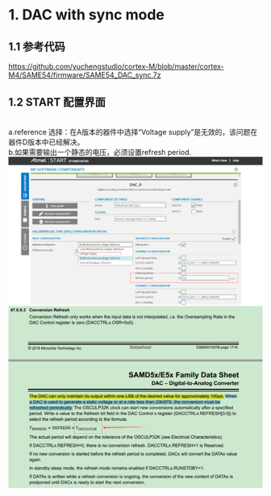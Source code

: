 # 1. DAC with sync mode
## 1.1 参考代码
https://github.com/yuchengstudio/cortex-M/blob/master/cortex-M4/SAME54/firmware/SAME54_DAC_sync.7z

## 1.2 START 配置界面
<br/> a.reference 选择：在A版本的器件中选择“Voltage supply”是无效的，该问题在器件D版本中已经解决。
<br/> b.如果需要输出一个静态的电压，必须设置refresh period.
![image](https://github.com/yuchengstudio/cortex-M/blob/master/cortex-M4/SAME54/picture_resouce/SAME54_DAC_001.png)
![image](https://github.com/yuchengstudio/cortex-M/blob/master/cortex-M4/SAME54/picture_resouce/SAME54_DAC_002.png)
